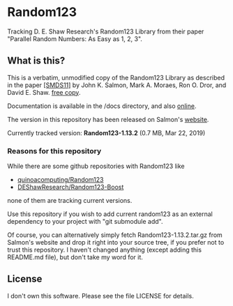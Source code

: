# Random123

Tracking D. E. Shaw Research's Random123 Library from their paper
"Parallel Random Numbers: As Easy as 1, 2, 3".

## What is this?

This is a verbatim, unmodified copy of the Random123 Library
as described in the paper
[\[SMDS11\]](https://doi.org/10.1145/2063384.2063405) 
by John K. Salmon, Mark A. Moraes, Ron O. Dror, and David E. Shaw. 
[free copy](https://www.thesalmons.org/john/random123/papers/random123sc11.pdf).

Documentation is available in the /docs directory,
and also [online](https://www.thesalmons.org/john/random123/releases/latest/docs/index.html).

The version in this repository has been released on Salmon's
[website](https://www.deshawresearch.com/resources_random123.html).

Currently tracked version: **Random123-1.13.2** (0.7 MB, Mar 22, 2019)

### Reasons for this repository

While there are some github repositories with Random123 like
  * [quinoacomputing/Random123](https://github.com/quinoacomputing/Random123)
  * [DEShawResearch/Random123-Boost](https://github.com/DEShawResearch/Random123-Boost)

none of them are tracking current versions.

Use this repository if you wish to add current random123 as an
external dependency to your project with "git submodule add".

Of course, you can alternatively simply fetch Random123-1.13.2.tar.gz from
Salmon's website and drop it right into your source tree, if you prefer
not to trust this repository. I haven't changed anything (except adding this
README.md file), but don't take my word for it.

## License

I don't own this software. Please see the file LICENSE for details.

